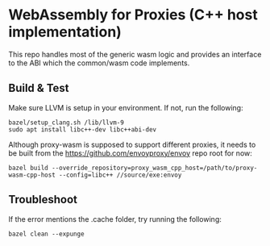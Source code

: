 # WebAssembly for Proxies (C++ host implementation)

This repo handles most of the generic wasm logic and provides an interface to the ABI which the common/wasm code implements.

## Build & Test

Make sure LLVM is setup in your environment. If not, run the following:

```
bazel/setup_clang.sh /lib/llvm-9
sudo apt install libc++-dev libc++abi-dev
```

Although proxy-wasm is supposed to support different proxies, it needs to be built from the https://github.com/envoyproxy/envoy repo root for now:

```
bazel build --override_repository=proxy_wasm_cpp_host=/path/to/proxy-wasm-cpp-host --config=libc++ //source/exe:envoy
```

## Troubleshoot

If the error mentions the .cache folder, try running the following:

```
bazel clean --expunge
```
